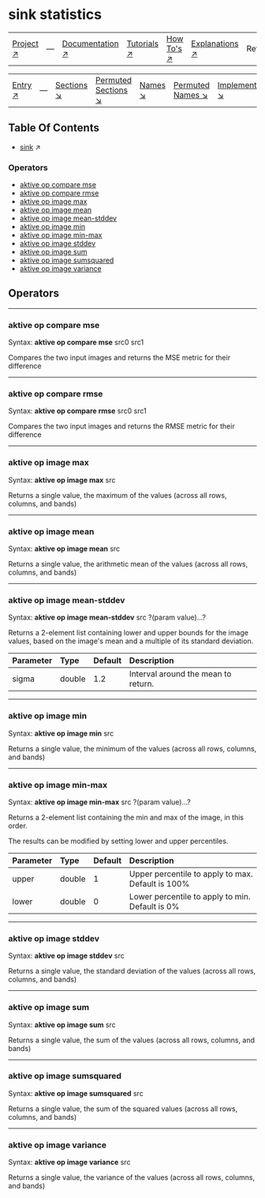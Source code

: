 # sink statistics

||||||||
|---|---|---|---|---|---|---|
|[Project ↗](../../README.md)|&mdash;|[Documentation ↗](../index.md)|[Tutorials ↗](../tutorials.md)|[How To's ↗](../howtos.md)|[Explanations ↗](../explanations.md)|References|

||||||||
|---|---|---|---|---|---|---|
|[Entry ↗](index.md)|&mdash;|[Sections ↘](index.md#sectree)|[Permuted Sections ↘](bypsections.md)|[Names ↘](byname.md)|[Permuted Names ↘](bypnames.md)|[Implementations ↘](bylang.md)|

## Table Of Contents

  - [sink](sink.md) ↗


### Operators

 - [aktive op compare mse](#op_compare_mse)
 - [aktive op compare rmse](#op_compare_rmse)
 - [aktive op image max](#op_image_max)
 - [aktive op image mean](#op_image_mean)
 - [aktive op image mean-stddev](#op_image_mean_stddev)
 - [aktive op image min](#op_image_min)
 - [aktive op image min-max](#op_image_min_max)
 - [aktive op image stddev](#op_image_stddev)
 - [aktive op image sum](#op_image_sum)
 - [aktive op image sumsquared](#op_image_sumsquared)
 - [aktive op image variance](#op_image_variance)

## Operators

---
### <a name='op_compare_mse'></a> aktive op compare mse

Syntax: __aktive op compare mse__ src0 src1

Compares the two input images and returns the MSE metric for their difference


---
### <a name='op_compare_rmse'></a> aktive op compare rmse

Syntax: __aktive op compare rmse__ src0 src1

Compares the two input images and returns the RMSE metric for their difference


---
### <a name='op_image_max'></a> aktive op image max

Syntax: __aktive op image max__ src

Returns a single value, the maximum of the values (across all rows, columns, and bands)


---
### <a name='op_image_mean'></a> aktive op image mean

Syntax: __aktive op image mean__ src

Returns a single value, the arithmetic mean of the values (across all rows, columns, and bands)


---
### <a name='op_image_mean_stddev'></a> aktive op image mean-stddev

Syntax: __aktive op image mean-stddev__ src ?(param value)...?

Returns a 2-element list containing lower and upper bounds for the image values, based on the image's mean and a multiple of its standard deviation.

|Parameter|Type|Default|Description|
|:---|:---|:---|:---|
|sigma|double|1.2|Interval around the mean to return.|

---
### <a name='op_image_min'></a> aktive op image min

Syntax: __aktive op image min__ src

Returns a single value, the minimum of the values (across all rows, columns, and bands)


---
### <a name='op_image_min_max'></a> aktive op image min-max

Syntax: __aktive op image min-max__ src ?(param value)...?

Returns a 2-element list containing the min and max of the image, in this order.

The results can be modified by setting lower and upper percentiles.

|Parameter|Type|Default|Description|
|:---|:---|:---|:---|
|upper|double|1|Upper percentile to apply to max. Default is 100%|
|lower|double|0|Lower percentile to apply to min. Default is 0%|

---
### <a name='op_image_stddev'></a> aktive op image stddev

Syntax: __aktive op image stddev__ src

Returns a single value, the standard deviation of the values (across all rows, columns, and bands)


---
### <a name='op_image_sum'></a> aktive op image sum

Syntax: __aktive op image sum__ src

Returns a single value, the sum of the values (across all rows, columns, and bands)


---
### <a name='op_image_sumsquared'></a> aktive op image sumsquared

Syntax: __aktive op image sumsquared__ src

Returns a single value, the sum of the squared values (across all rows, columns, and bands)


---
### <a name='op_image_variance'></a> aktive op image variance

Syntax: __aktive op image variance__ src

Returns a single value, the variance of the values (across all rows, columns, and bands)


